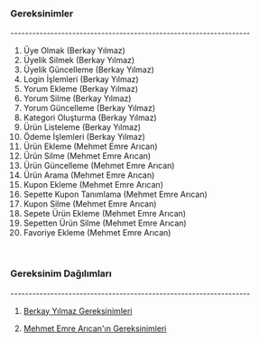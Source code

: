 <h3>Gereksinimler</h3>
------------------------------------------------------------------
</br>

1. Üye Olmak (Berkay Yılmaz)
2. Üyelik Silmek (Berkay Yılmaz)
3. Üyelik Güncelleme (Berkay Yılmaz)
4. Login İşlemleri (Berkay Yılmaz)
5. Yorum Ekleme (Berkay Yılmaz)
6. Yorum Silme (Berkay Yılmaz)
7. Yorum Güncelleme (Berkay Yılmaz)
8. Kategori Oluşturma (Berkay Yılmaz)
9. Ürün Listeleme (Berkay Yılmaz)
10. Ödeme İşlemleri (Berkay Yılmaz)
11. Ürün Ekleme (Mehmet Emre Arıcan)
12. Ürün Silme (Mehmet Emre Arıcan)
13. Ürün Güncelleme (Mehmet Emre Arıcan) 
14. Ürün Arama (Mehmet Emre Arıcan)
15. Kupon Ekleme (Mehmet Emre Arıcan)
16. Sepette Kupon Tanımlama (Mehmet Emre Arıcan)
17. Kupon Silme (Mehmet Emre Arıcan)
18. Sepete Ürün Ekleme (Mehmet Emre Arıcan)
19. Sepetten Ürün Silme (Mehmet Emre Arıcan)
20. Favoriye Ekleme (Mehmet Emre Arıcan)

</br>
<h3>Gereksinim Dağılımları</h3>
------------------------------------------------------------------

1. [Berkay Yılmaz Gereksinimleri](Berkay-Yilmaz-Gereksinimler.md)

2. [Mehmet Emre Arıcan'ın Gereksinimleri](Mehmet-Emre-Arican-Gereksinimler.md)